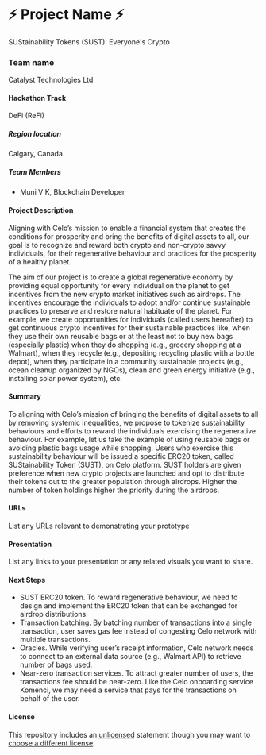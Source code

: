 
# ⚡ Project Name ⚡
SUStainability Tokens (SUST): Everyone's Crypto
### Team name
Catalyst Technologies Ltd
#### Hackathon Track
DeFi (ReFi)
##### Region location
Calgary, Canada
##### Team Members
- Muni V K, Blockchain Developer

#### Project Description
Aligning with Celo’s mission to enable a financial system that creates the conditions for prosperity and bring the benefits of digital assets to all, our goal is to recognize and reward both crypto and non-crypto savvy individuals, for their regenerative behaviour and practices for the prosperity of a healthy planet.

The aim of our project is to create a global regenerative economy by providing equal opportunity for every individual on the planet to get incentives from the new crypto market initiatives such as airdrops. The incentives encourage the individuals to adopt and/or continue sustainable practices to preserve and restore natural habituate of the planet. 
For example, we create opportunities for individuals (called users hereafter) to get continuous crypto incentives for their sustainable practices like, when they use their own reusable bags or at the least not to buy new bags (especially plastic) when they do shopping (e.g., grocery shopping at a Walmart), when they recycle (e.g., depositing recycling plastic with a bottle depot), when they participate in a community sustainable projects (e.g., ocean cleanup organized by NGOs), clean and green energy initiative (e.g., installing solar power system), etc. 

#### Summary
To aligning with Celo’s mission of bringing the benefits of digital assets to all by removing systemic inequalities, we propose to tokenize sustainability behaviours and efforts to reward the individuals exercising the regenerative behaviour. 
For example, let us take the example of using reusable bags or avoiding plastic bags usage while shopping. Users who exercise this sustainability behaviour will be issued a specific ERC20 token, called SUStainability Token (SUST), on Celo platform. SUST holders are given preference when new crypto projects are launched and opt to distribute their tokens out to the greater population through airdrops. Higher the number of token holdings higher the priority during the airdrops. 

#### URLs
List any URLs relevant to demonstrating your prototype

#### Presentation
List any links to your presentation or any related visuals you want to share.

#### Next Steps
-	SUST ERC20 token. To reward regenerative behaviour, we need to design and implement the ERC20 token that can be exchanged for airdrop distributions. 
-	Transaction batching. By batching number of transactions into a single transaction, user saves gas fee instead of congesting Celo network with multiple transactions.
-	Oracles. While verifying user’s receipt information, Celo network needs to connect to an external data source (e.g., Walmart API) to retrieve number of bags used.
-	Near-zero transaction services. To attract greater number of users, the transactions fee should be near-zero. Like the Celo onboarding service Komenci, we may need a service that pays for the transactions on behalf of the user.

#### License
This repository includes an [unlicensed](http://unlicense.org/) statement though you may want to [choose a different license](https://choosealicense.com/).
